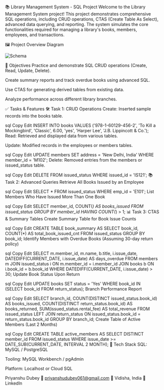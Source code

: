 📚 Library Management System - SQL Project
Welcome to the Library Management System project! This project demonstrates comprehensive SQL operations, including CRUD operations, CTAS (Create Table As Select), advanced data querying, and reporting. The system simulates the core functionalities required for managing a library's books, members, employees, and transactions.

🖼️ Project Overview Diagram

![Schema](D:\Library-System-Management---P2\library_erd.png)


📌 Objectives
Practice and demonstrate SQL CRUD operations (Create, Read, Update, Delete).

Create summary reports and track overdue books using advanced SQL.

Use CTAS for generating derived tables from existing data.

Analyze performance across different library branches.

✅ Tasks & Features
🛠️ Task 1: CRUD Operations
Create: Inserted sample records into the books table.

sql
Copy
Edit
INSERT INTO books VALUES ('978-1-60129-456-2', 'To Kill a Mockingbird', 'Classic', 6.00, 'yes', 'Harper Lee', 'J.B. Lippincott & Co.');
Read: Retrieved and displayed data from various tables.

Update: Modified records in the employees or members tables.

sql
Copy
Edit
UPDATE members SET address = 'New Delhi, India' WHERE member_id = 'M102';
Delete: Removed entries from the members or issued_status table.

sql
Copy
Edit
DELETE FROM issued_status WHERE issued_id = 'IS121';
📚 Task 2: Advanced Queries
Retrieve All Books Issued by an Employee

sql
Copy
Edit
SELECT * FROM issued_status WHERE emp_id = 'E101';
List Members Who Have Issued More Than One Book

sql
Copy
Edit
SELECT member_id, COUNT(*) AS books_issued 
FROM issued_status 
GROUP BY member_id 
HAVING COUNT(*) > 1;
📊 Task 3: CTAS & Summary Tables
Create Summary Table for Book Issue Counts

sql
Copy
Edit
CREATE TABLE book_summary AS
SELECT book_id, COUNT(*) AS total_book_issued_cnt
FROM issued_status
GROUP BY book_id;
Identify Members with Overdue Books
(Assuming 30-day return policy)

sql
Copy
Edit
SELECT m.member_id, m.name, b.title, i.issue_date, 
       DATEDIFF(CURRENT_DATE, i.issue_date) AS days_overdue
FROM members m
JOIN issued_status i ON m.member_id = i.member_id
JOIN books b ON i.book_id = b.book_id
WHERE DATEDIFF(CURRENT_DATE, i.issue_date) > 30;
Update Book Status Upon Return

sql
Copy
Edit
UPDATE books
SET status = 'Yes'
WHERE book_id IN (SELECT book_id FROM return_status);
Branch Performance Report

sql
Copy
Edit
SELECT branch_id,
       COUNT(DISTINCT issued_status.book_id) AS books_issued,
       COUNT(DISTINCT return_status.book_id) AS books_returned,
       SUM(issued_status.rental_fee) AS total_revenue
FROM issued_status
LEFT JOIN return_status ON issued_status.book_id = return_status.book_id
GROUP BY branch_id;
Create Table of Active Members (Last 2 Months)

sql
Copy
Edit
CREATE TABLE active_members AS
SELECT DISTINCT member_id
FROM issued_status
WHERE issue_date >= DATE_SUB(CURRENT_DATE, INTERVAL 2 MONTH);
💾 Tech Stack
SQL: MySQL / PostgreSQL

Tooling: MySQL Workbench / pgAdmin

Platform: Localhost or Cloud SQL


Priyanshu Dubey
📧 priyanshudubey061@gmail.com
📍 Vidisha, India
🔗 LinkedIn

